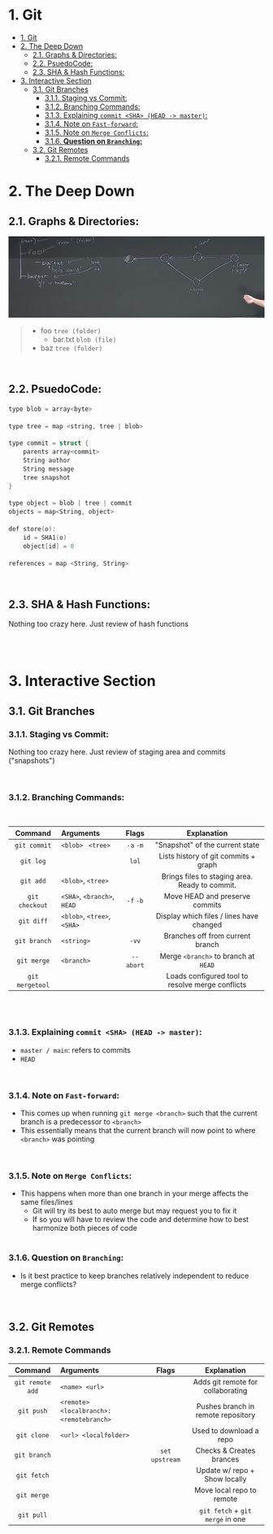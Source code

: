 # 1. Git
- [1. Git](#1-git)
- [2. The Deep Down](#2-the-deep-down)
  - [2.1. Graphs & Directories:](#21-graphs--directories)
  - [2.2. PsuedoCode:](#22-psuedocode)
  - [2.3. SHA & Hash Functions:](#23-sha--hash-functions)
- [3. Interactive Section](#3-interactive-section)
  - [3.1. Git Branches](#31-git-branches)
    - [3.1.1. Staging vs Commit:](#311-staging-vs-commit)
    - [3.1.2. Branching Commands:](#312-branching-commands)
    - [3.1.3. Explaining `commit <SHA> (HEAD -> master)`:](#313-explaining-commit-sha-head---master)
    - [3.1.4. Note on `Fast-forward`:](#314-note-on-fast-forward)
    - [3.1.5. Note on `Merge Conflicts`:](#315-note-on-merge-conflicts)
    - [3.1.6. **Question on `Branching`:**](#316-question-on-branching)
  - [3.2. Git Remotes](#32-git-remotes)
    - [3.2.1. Remote Commands](#321-remote-commands)


# 2. The Deep Down  


## 2.1. Graphs & Directories:

![directory and branch](images/graphs.png)

> * foo `tree (folder)`
>   * bar.txt `blob (file)`
> * baz `tree (folder)`
>   
<br>

## 2.2. PsuedoCode:

```C
type blob = array<byte>

type tree = map <string, tree | blob>

type commit = struct {
    parents array<commit>
    String author
    String message
    tree snapshot
}

type object = blob | tree | commit
objects = map<String, object>

def store(o):
    id = SHA1(o)
    object[id] = 0

references = map <String, String>
```  
<br>


## 2.3. SHA & Hash Functions:

<p>Nothing too crazy here. Just review of hash functions</p>  
<br><br>

# 3. Interactive Section

## 3.1. Git Branches


### 3.1.1. Staging vs Commit:

<p>Nothing too crazy here. Just review of staging area and commits ("snapshots")</p>  
<br>


### 3.1.2. Branching Commands:  
<br>

|     Command     | Arguments                   |   Flags   |                   Explanation                    |
| :-------------: | :-------------------------- | :-------: | :----------------------------------------------: |
|  `git commit`   | `<blob> ` `<tree>`          | `-a` `-m` |         "Snapshot" of the current state          |
|    `git log`    |                             |   `lol`   |      Lists history of git   commits + graph      |
|    `git add`    | `<blob>`, `<tree>`          |           |  Brings files to staging area. Ready to commit.  |
| `git checkout`  | `<SHA>`, `<branch>`, `HEAD` | `-f` `-b` |          Move HEAD and preserve commits          |
|   `git diff`    | `<blob>`, `<tree>`, `<SHA>` |           |     Display which files / lines have changed     |
|  `git branch`   | `<string>`                  |   `-vv`   |         Branches off from current branch         |
|   `git merge`   | `<branch>`                  | `--abort` |       Merge `<branch>` to branch at `HEAD`       |
| `git mergetool` |                             |           | Loads configured tool to resolve merge conflicts |
<br><br>





### 3.1.3. Explaining `commit <SHA> (HEAD -> master)`:
* `master / main`: refers to commits
* `HEAD`  
<br>

### 3.1.4. Note on `Fast-forward`:
* This comes up when running `git merge <branch>` such that the current branch is a predecessor to `<branch>`
* This essentially means that the current branch will now point to where `<branch>` was pointing  
<br>

### 3.1.5. Note on `Merge Conflicts`:
* This happens when more than one branch in your merge affects the same files/lines
  * Git will try its best to auto merge but may request you to fix it 
  * If so you will have to review the code and determine how to best harmonize both pieces of code  
  <br>


### 3.1.6. **Question on `Branching`:**
* Is it best practice to keep branches relatively independent to reduce merge conflicts?  
<br><br>


## 3.2. Git Remotes


### 3.2.1. Remote Commands

|     Command      | Arguments                               |     Flags      |            Explanation             |
| :--------------: | :-------------------------------------- | :------------: | :--------------------------------: |
| `git remote add` | `<name> <url>`                          |                | Adds git remote for collaborating  |
|    `git push`    | `<remote> <localbranch>:<remotebranch>` |                | Pushes branch in remote repository |
|   `git clone`    | `<url> <localfolder>`                   |                |      Used to download a repo       |
|   `git branch`   |                                         | `set upstream` |      Checks & Creates brances      |
|   `git fetch`    |                                         |                |   Update w/ repo + Show locally    |
|   `git merge`    |                                         |                |     Move local repo to remote      |
|    `git pull`    |                                         |                |  `git fetch` + `git merge` in one  |  
<br><br>

